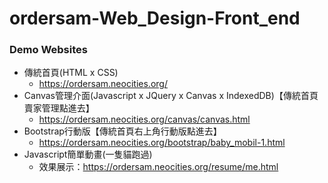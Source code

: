 # ordersam-Web_Design-Front_end
### Demo Websites
* 傳統首頁(HTML x CSS)
  * https://ordersam.neocities.org/
* Canvas管理介面(Javascript x JQuery x Canvas x IndexedDB)【傳統首頁賣家管理點進去】
  * https://ordersam.neocities.org/canvas/canvas.html
* Bootstrap行動版【傳統首頁右上角行動版點進去】
  * https://ordersam.neocities.org/bootstrap/baby_mobil-1.html
* Javascript簡單動畫(一隻貓跑過)
  * 效果展示：https://ordersam.neocities.org/resume/me.html

